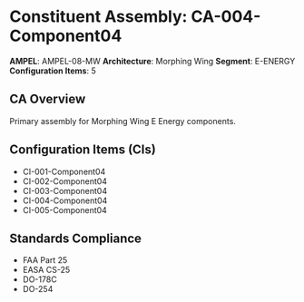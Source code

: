 # Constituent Assembly: CA-004-Component04

**AMPEL**: AMPEL-08-MW
**Architecture**: Morphing Wing
**Segment**: E-ENERGY
**Configuration Items**: 5

## CA Overview
Primary assembly for Morphing Wing E Energy components.

## Configuration Items (CIs)
- CI-001-Component04
- CI-002-Component04
- CI-003-Component04
- CI-004-Component04
- CI-005-Component04

## Standards Compliance
- FAA Part 25
- EASA CS-25
- DO-178C
- DO-254
